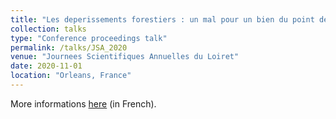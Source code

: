 ```yaml
---
title: "Les deperissements forestiers : un mal pour un bien du point de vue de la conservation de la biodiversite ?"
collection: talks
type: "Conference proceedings talk"
permalink: /talks/JSA_2020
venue: "Journees Scientifiques Annuelles du Loiret"
date: 2020-11-01
location: "Orleans, France"
---
```


More informations [here](https://hal.inrae.fr/hal-03441559v1) (in French).
